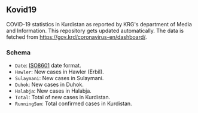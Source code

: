 ## Kovid19
COVID-19 statistics in Kurdistan as reported by KRG's department of Media and Information. This repository gets updated automatically. The data is fetched from https://gov.krd/coronavirus-en/dashboard/.

### Schema
 - `Date`: [ISO8601](https://en.wikipedia.org/wiki/ISO_8601) date format.
 - `Hawler`: New cases in Hawler (Erbil).
 - `Sulaymani`: New cases in Sulaymani.
 - `Duhok`: New cases in Duhok.
 - `Halabja`: New cases in Halabja.
 - `Total`: Total of new cases in Kurdistan.
 - `RunningSum`: Total confirmed cases in Kurdistan.
